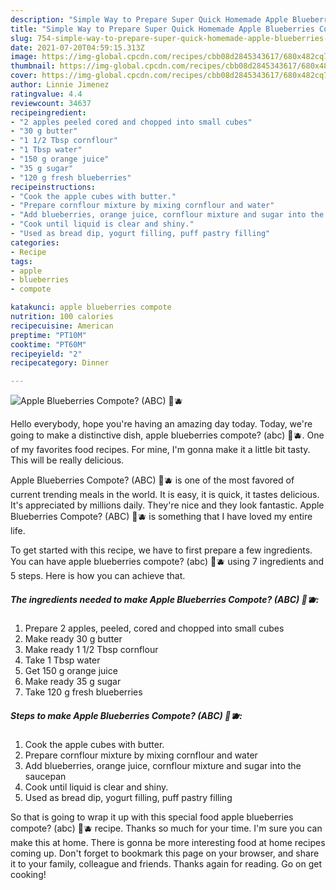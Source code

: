 ```yaml
---
description: "Simple Way to Prepare Super Quick Homemade Apple Blueberries Compote? (ABC) 🍎🫐"
title: "Simple Way to Prepare Super Quick Homemade Apple Blueberries Compote? (ABC) 🍎🫐"
slug: 754-simple-way-to-prepare-super-quick-homemade-apple-blueberries-compote-abc
date: 2021-07-20T04:59:15.313Z
image: https://img-global.cpcdn.com/recipes/cbb08d2845343617/680x482cq70/apple-blueberries-compote-abc-recipe-main-photo.jpg
thumbnail: https://img-global.cpcdn.com/recipes/cbb08d2845343617/680x482cq70/apple-blueberries-compote-abc-recipe-main-photo.jpg
cover: https://img-global.cpcdn.com/recipes/cbb08d2845343617/680x482cq70/apple-blueberries-compote-abc-recipe-main-photo.jpg
author: Linnie Jimenez
ratingvalue: 4.4
reviewcount: 34637
recipeingredient:
- "2 apples peeled cored and chopped into small cubes"
- "30 g butter"
- "1 1/2 Tbsp cornflour"
- "1 Tbsp water"
- "150 g orange juice"
- "35 g sugar"
- "120 g fresh blueberries"
recipeinstructions:
- "Cook the apple cubes with butter."
- "Prepare cornflour mixture by mixing cornflour and water"
- "Add blueberries, orange juice, cornflour mixture and sugar into the saucepan"
- "Cook until liquid is clear and shiny."
- "Used as bread dip, yogurt filling, puff pastry filling"
categories:
- Recipe
tags:
- apple
- blueberries
- compote

katakunci: apple blueberries compote 
nutrition: 100 calories
recipecuisine: American
preptime: "PT10M"
cooktime: "PT60M"
recipeyield: "2"
recipecategory: Dinner

---
```



![Apple Blueberries Compote? (ABC) 🍎🫐](https://img-global.cpcdn.com/recipes/cbb08d2845343617/680x482cq70/apple-blueberries-compote-abc-recipe-main-photo.jpg)

Hello everybody, hope you're having an amazing day today. Today, we're going to make a distinctive dish, apple blueberries compote? (abc) 🍎🫐. One of my favorites food recipes. For mine, I'm gonna make it a little bit tasty. This will be really delicious.

Apple Blueberries Compote? (ABC) 🍎🫐 is one of the most favored of current trending meals in the world. It is easy, it is quick, it tastes delicious. It's appreciated by millions daily. They're nice and they look fantastic. Apple Blueberries Compote? (ABC) 🍎🫐 is something that I have loved my entire life.




To get started with this recipe, we have to first prepare a few ingredients. You can have apple blueberries compote? (abc) 🍎🫐 using 7 ingredients and 5 steps. Here is how you can achieve that.

<!--inarticleads1-->

##### The ingredients needed to make Apple Blueberries Compote? (ABC) 🍎🫐:

1. Prepare 2 apples, peeled, cored and chopped into small cubes
1. Make ready 30 g butter
1. Make ready 1 1/2 Tbsp cornflour
1. Take 1 Tbsp water
1. Get 150 g orange juice
1. Make ready 35 g sugar
1. Take 120 g fresh blueberries




<!--inarticleads2-->

##### Steps to make Apple Blueberries Compote? (ABC) 🍎🫐:

1. Cook the apple cubes with butter.
1. Prepare cornflour mixture by mixing cornflour and water
1. Add blueberries, orange juice, cornflour mixture and sugar into the saucepan
1. Cook until liquid is clear and shiny.
1. Used as bread dip, yogurt filling, puff pastry filling




So that is going to wrap it up with this special food apple blueberries compote? (abc) 🍎🫐 recipe. Thanks so much for your time. I'm sure you can make this at home. There is gonna be more interesting food at home recipes coming up. Don't forget to bookmark this page on your browser, and share it to your family, colleague and friends. Thanks again for reading. Go on get cooking!
